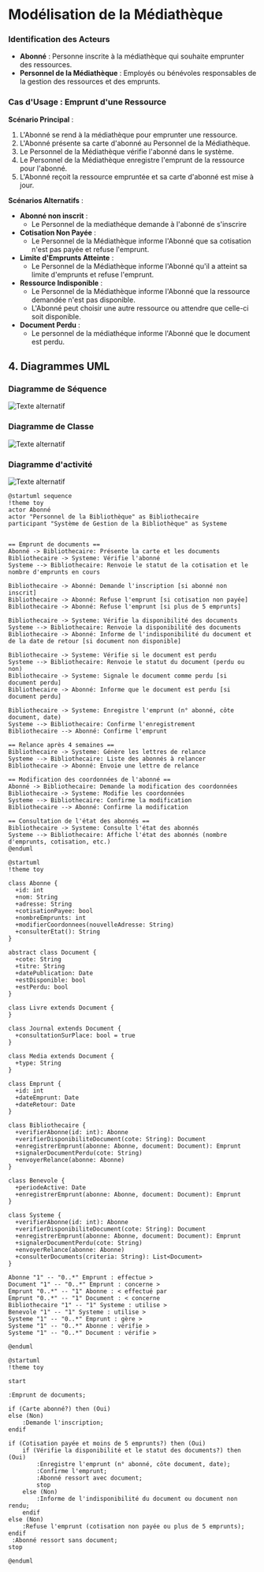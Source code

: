 # Modélisation de la Médiathèque

### Identification des Acteurs

- **Abonné** : Personne inscrite à la médiathèque qui souhaite emprunter des ressources.
- **Personnel de la Médiathèque** : Employés ou bénévoles responsables de la gestion des ressources et des emprunts.

### Cas d'Usage : Emprunt d'une Ressource

**Scénario Principal** :
1. L'Abonné se rend à la médiathèque pour emprunter une ressource.
2. L'Abonné présente sa carte d'abonné au Personnel de la Médiathèque.
3. Le Personnel de la Médiathèque vérifie l'abonné dans le système.
4. Le Personnel de la Médiathèque enregistre l'emprunt de la ressource pour l'abonné.
5. L'Abonné reçoit la ressource empruntée et sa carte d'abonné est mise à jour.

**Scénarios Alternatifs** :
- **Abonné non inscrit** : 
  - Le Personnel de la mediathéque demande à l'abonné de s'inscrire
- **Cotisation Non Payée** :
  - Le Personnel de la Médiathèque informe l'Abonné que sa cotisation n'est pas payée et refuse l'emprunt.
- **Limite d'Emprunts Atteinte** :
  - Le Personnel de la Médiathèque informe l'Abonné qu'il a atteint sa limite d'emprunts et refuse l'emprunt.
- **Ressource Indisponible** :
  - Le Personnel de la Médiathèque informe l'Abonné que la ressource demandée n'est pas disponible.
  - L'Abonné peut choisir une autre ressource ou attendre que celle-ci soit disponible.
- **Document Perdu** : 
  - Le personnel de la médiathéque informe l'Abonné que le document est perdu.


## 4. Diagrammes UML

### Diagramme de Séquence


![ Texte alternatif](/asset/diagramme_sequence.png "diagramme_sequence.png")

### Diagramme de Classe

![ Texte alternatif](/asset/diagramme_classe.png "diagramme_classe.png")

### Diagramme d'activité

![ Texte alternatif](/asset/diagramme_activite.png "diagramme_activite.png")

```plantuml
@startuml sequence
!theme toy
actor Abonné
actor "Personnel de la Bibliothèque" as Bibliothecaire
participant "Système de Gestion de la Bibliothèque" as Systeme


== Emprunt de documents ==
Abonné -> Bibliothecaire: Présente la carte et les documents
Bibliothecaire -> Systeme: Vérifie l'abonné
Systeme --> Bibliothecaire: Renvoie le statut de la cotisation et le nombre d'emprunts en cours

Bibliothecaire -> Abonné: Demande l'inscription [si abonné non inscrit]
Bibliothecaire -> Abonné: Refuse l'emprunt [si cotisation non payée]
Bibliothecaire -> Abonné: Refuse l'emprunt [si plus de 5 emprunts]

Bibliothecaire -> Systeme: Vérifie la disponibilité des documents
Systeme --> Bibliothecaire: Renvoie la disponibilité des documents
Bibliothecaire -> Abonné: Informe de l'indisponibilité du document et de la date de retour [si document non disponible]

Bibliothecaire -> Systeme: Vérifie si le document est perdu
Systeme --> Bibliothecaire: Renvoie le statut du document (perdu ou non)
Bibliothecaire -> Systeme: Signale le document comme perdu [si document perdu]
Bibliothecaire -> Abonné: Informe que le document est perdu [si document perdu]

Bibliothecaire -> Systeme: Enregistre l'emprunt (n° abonné, côte document, date)
Systeme --> Bibliothecaire: Confirme l'enregistrement
Bibliothecaire --> Abonné: Confirme l'emprunt

== Relance après 4 semaines ==
Bibliothecaire -> Systeme: Génère les lettres de relance
Systeme --> Bibliothecaire: Liste des abonnés à relancer
Bibliothecaire -> Abonné: Envoie une lettre de relance

== Modification des coordonnées de l'abonné ==
Abonné -> Bibliothecaire: Demande la modification des coordonnées
Bibliothecaire -> Systeme: Modifie les coordonnées
Systeme --> Bibliothecaire: Confirme la modification
Bibliothecaire --> Abonné: Confirme la modification

== Consultation de l'état des abonnés ==
Bibliothecaire -> Systeme: Consulte l'état des abonnés
Systeme --> Bibliothecaire: Affiche l'état des abonnés (nombre d'emprunts, cotisation, etc.)
@enduml

@startuml
!theme toy

class Abonne {
  +id: int
  +nom: String
  +adresse: String
  +cotisationPayee: bool
  +nombreEmprunts: int
  +modifierCoordonnees(nouvelleAdresse: String)
  +consulterEtat(): String
}

abstract class Document {
  +cote: String
  +titre: String
  +datePublication: Date
  +estDisponible: bool
  +estPerdu: bool
}

class Livre extends Document {
}

class Journal extends Document {
  +consultationSurPlace: bool = true
}

class Media extends Document {
  +type: String
}

class Emprunt {
  +id: int
  +dateEmprunt: Date
  +dateRetour: Date
}

class Bibliothecaire {
  +verifierAbonne(id: int): Abonne
  +verifierDisponibiliteDocument(cote: String): Document
  +enregistrerEmprunt(abonne: Abonne, document: Document): Emprunt
  +signalerDocumentPerdu(cote: String)
  +envoyerRelance(abonne: Abonne)
}

class Benevole {
  +periodeActive: Date
  +enregistrerEmprunt(abonne: Abonne, document: Document): Emprunt
}

class Systeme {
  +verifierAbonne(id: int): Abonne
  +verifierDisponibiliteDocument(cote: String): Document
  +enregistrerEmprunt(abonne: Abonne, document: Document): Emprunt
  +signalerDocumentPerdu(cote: String)
  +envoyerRelance(abonne: Abonne)
  +consulterDocuments(criteria: String): List<Document>
}

Abonne "1" -- "0..*" Emprunt : effectue >
Document "1" -- "0..*" Emprunt : concerne >
Emprunt "0..*" -- "1" Abonne : < effectué par
Emprunt "0..*" -- "1" Document : < concerne
Bibliothecaire "1" -- "1" Systeme : utilise >
Benevole "1" -- "1" Systeme : utilise >
Systeme "1" -- "0..*" Emprunt : gère >
Systeme "1" -- "0..*" Abonne : vérifie >
Systeme "1" -- "0..*" Document : vérifie >

@enduml

@startuml
!theme toy

start

:Emprunt de documents;

if (Carte abonné?) then (Oui)
else (Non)
    :Demande l'inscription;
endif

if (Cotisation payée et moins de 5 emprunts?) then (Oui)
    if (Vérifie la disponibilité et le statut des documents?) then (Oui)
        :Enregistre l'emprunt (n° abonné, côte document, date);
        :Confirme l'emprunt;
        :Abonné ressort avec document;
        stop
    else (Non)
        :Informe de l'indisponibilité du document ou document non rendu;
    endif
else (Non)
    :Refuse l'emprunt (cotisation non payée ou plus de 5 emprunts);
endif
 :Abonné ressort sans document;
stop

@enduml




